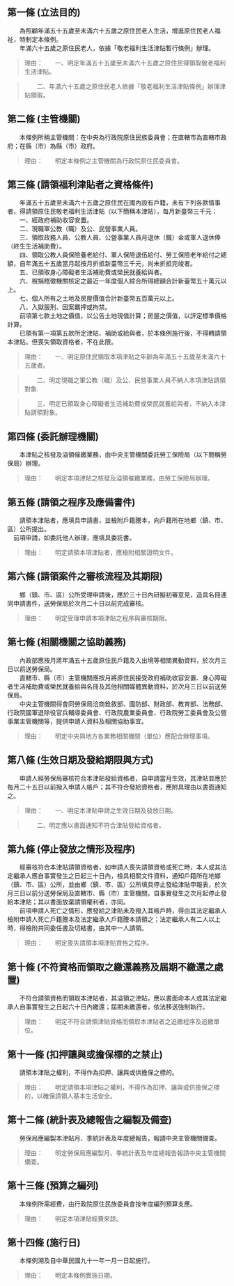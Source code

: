 第一條 (立法目的)
-----------------
　　為照顧年滿五十五歲至未滿六十五歲之原住民老人生活，增進原住民老人福祉，特制定本條例。  
　　年滿六十五歲之原住民老人，依據「敬老福利生活津貼暫行條例」辦理。  
> 理由：　　一、明定年滿五十五歲至未滿六十五歲之原住民得領取敬老福利生活津貼。

> 　　二、年滿六十五歲之原住民老人依據「敬老福利生活津貼條例」辦理津貼領取。



第二條 (主管機關)
-----------------
　　本條例所稱主管機關：在中央為行政院原住民族委員會；在直轄市為直轄市政府；在縣（市）為縣（市）政府。  
> 理由：　　明定本條例之主管機關為行政院原住民委員會。



第三條 (請領福利津貼者之資格條件)
---------------------------------
　　年滿五十五歲至未滿六十五歲之原住民在國內設有戶籍，未有下列各款情事者，得請領原住民敬老福利生活津貼（以下簡稱本津貼），每月新臺幣三千元：  
　　一、經政府補助收容安置。  
　　二、現職軍公教（職）及公、民營事業人員。  
　　三、領取政務人員、公教人員、公營事業人員月退休（職）金或軍人退休俸（終生生活補助費）。  
　　四、領取公教人員保險養老給付、軍人保險退伍給付、勞工保險老年給付之總額，自年滿五十五歲當月起按月折抵新臺幣三千元，尚未折抵完竣者。  
　　五、已領取身心障礙者生活補助費或榮民就養給與者。  
　　六、稅捐稽徵機關核定之最近一年度個人綜合所得總額合計新臺幣五十萬元以上。  
　　七、個人所有之土地及房屋價值合計新臺幣五百萬元以上。  
　　八、入獄服刑、因案羈押或拘禁。  
　　前項第七款土地之價值，以公告土地現值計算；房屋之價值，以評定標準價格計算。  
　　已領有第一項第五款所定津貼、補助或給與者，於本條例施行後，不得轉請領本津貼。但喪失領取資格者，不在此限。  
> 理由：　　一、明定原住民領取本項津貼之年齡為年滿五十五歲至未滿六十五歲者。

> 　　二、明定現職之軍公教（職）及公、民營事業人員不納人本項津貼請領對象.

> 　　三、明定已領取身心障礙者生活補助費或榮民就養給與者，不納入本津貼請領對象。



第四條 (委託辦理機關)
---------------------
　　本津貼之核發及溢領催繳業務，由中央主管機關委託勞工保險局（以下簡稱勞保局）辦理。  
> 理由：　　明定本項津貼之核發及溢領催繳業務，由勞工保險局辦理。



第五條 (請領之程序及應備書件)
-----------------------------
　　請領本津貼者，應填具申請書，並檢附戶籍謄本，向戶籍所在地鄉（鎮、市、區）公所提出。  
　前項申請，如委託他人辦理，應填具委託書。  
> 理由：　　明定請領本項津貼者，應檢附相關證明文件。



第六條 (請領案件之審核流程及其期限)
-----------------------------------
　　鄉（鎮、市、區）公所受理申請後，應於三十日內研擬初審意見，造具名冊連同申請書件，送勞保局於次月二十日以前完成審核。  
> 理由：　　明定受理申請本項津貼之程序與審核期限。



第七條 (相關機關之協助義務)
---------------------------
　　內政部應按月將年滿五十五歲原住民戶籍及入出境等相關異動資料，於次月三日以前送勞保局。  
　　直轄市、縣（市）主管機關應按月將原住民接受政府補助收容安置、身心障礙者生活補助費或榮民就養給與名冊及其他相關媒體異動資料，於次月三日以前送勞保局。  
　　中央主管機關得會同勞保局洽商銓敘部、國防部、財政部、教育部、法務部、行政院國軍退除役官兵輔導委員會、行政院農業委員會、行政院勞工委員會及公營事業主管機關等，提供申請人資料及相關協助事宜。  
> 理由：　　明定中央與地方各業務相關機關（單位）應配合辦理事項。



第八條 (生效日期及發給期限與方式)
---------------------------------
　　申請人經勞保局審核符合本津貼發給資格者，自申請當月生效，其津貼並應於每月二十五日以前撥入申請人帳戶；其不符合發給資格者，應附具理由以書面通知之。  
> 理由：　　一、明定本津貼申請之生效日期及發放日期。

> 　　二、明定應以書面通知不符合津貼發給資格者。



第九條 (停止發放之情形及程序)
-----------------------------
　　經審核符合本津貼請領資格者，如申請人喪失請領資格或死亡時，本人或其法定繼承人應自事實發生之日起三十日內，檢具相關文件資料，通知戶籍所在地鄉（鎮、市、區）公所，並由鄉（鎮、市、區）公所填具停止發給津貼申報表，於次月三日以前分送勞保局及直轄市、縣（市）主管機關，自事實發生之次月起停止發給本津貼；其以書面放棄請領權利者，亦同。  
　　前項申請人死亡之情形，應發給之津貼未及撥入其帳戶時，得由其法定繼承人檢附申請人死亡戶籍謄本及法定繼承人戶籍謄本請領之；法定繼承人有二人以上時，得檢附共同委任書及切結書，由其中一人請領。  
> 理由：　　明定喪失請領本項津貼資格之程序。



第十條 (不符資格而領取之繳還義務及屆期不繳還之處置)
---------------------------------------------------
　　不符合請領資格而領取本津貼者，其溢領之津貼，應以書面命本人或其法定繼承人自事實發生之日起六十日內繳還；屆期未繳還者，依法移送強制執行。  
> 理由：　　明定不符合請領津貼資格而領取本津貼者之追繳程序及追繳單位。



第十一條 (扣押讓與或擔保標的之禁止)
-----------------------------------
　　請領本津貼之權利，不得作為扣押、讓與或供擔保之標的。  
> 理由：　　明定請領本項津貼之權利，不得作為扣押、讓與或供擔保之標的，以確保請領人基本生活安全。



第十二條 (統計表及總報告之編製及備查)
-------------------------------------
　　勞保局應編製本津貼月、季統計表及年度總報告，報請中央主管機關備查。  
> 理由：　　明定勞保局應編製月、季統計表及年度總報告報請中央主管機關備查。



第十三條 (預算之編列)
---------------------
　　本條例所需經費，由行政院原住民族委員會按年度編列預算支應。  
> 理由：　　明定本項津貼經費來諒。



第十四條 (施行日)
-----------------
　　本條例溯及自中華民國九十一年一月一日起施行。  
> 理由：　　明定本條例實施日期。